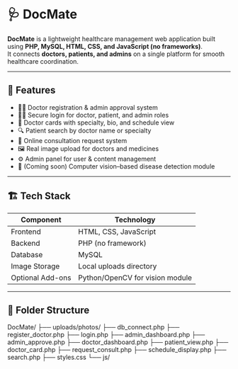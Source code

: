 # 🩺 DocMate

**DocMate** is a lightweight healthcare management web application built using **PHP, MySQL, HTML, CSS, and JavaScript (no frameworks)**.  
It connects **doctors, patients, and admins** on a single platform for smooth healthcare coordination.

---

## 🚀 Features
- 👨‍⚕️ Doctor registration & admin approval system  
- 🧑‍💻 Secure login for doctor, patient, and admin roles  
- 🧾 Doctor cards with specialty, bio, and schedule view  
- 🔍 Patient search by doctor name or specialty  
- 💬 Online consultation request system  
- 🖼️ Real image upload for doctors and medicines  
- ⚙️ Admin panel for user & content management  
- 🧠 (Coming soon) Computer vision–based disease detection module  

---

## 🏗️ Tech Stack
| Component | Technology |
|------------|-------------|
| Frontend | HTML, CSS, JavaScript |
| Backend | PHP (no framework) |
| Database | MySQL |
| Image Storage | Local uploads directory |
| Optional Add-ons | Python/OpenCV for vision module |

---

## 📂 Folder Structure
DocMate/
├── uploads/photos/
├── db_connect.php
├── register_doctor.php
├── login.php
├── admin_dashboard.php
├── admin_approve.php
├── doctor_dashboard.php
├── patient_view.php
├── doctor_card.php
├── request_consult.php
├── schedule_display.php
├── search.php
├── styles.css
└── js/
